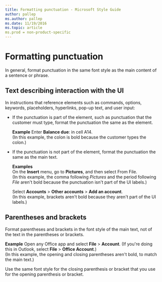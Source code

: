 ```yaml
---
title: Formatting punctuation - Microsoft Style Guide
author: pallep
ms.author: pallep
ms.date: 11/19/2016
ms.topic: article
ms.prod = non-product-specific
---
```


# Formatting punctuation

In general, format punctuation in the same font style as the main content of a sentence or phrase.

## Text describing interaction with the UI

In instructions
that reference elements such as commands,
options, keywords, placeholders, hyperlinks, pop-up text, and
user input:

  - If the punctuation
    is part of the element, such as punctuation that the customer
    must type, format the punctuation the same as the element. 

    **Example** Enter **Balance due**: in cell A14.  
(In this example, the colon is bold because the customer types the colon.)

  - If the punctuation is not part of the element, format the punctuation the same as the main text. 

    **Examples**  
On the **Insert** menu, go to **Pictures**, and then select From File.  
(In this example, the comma following *Pictures* and the period following *File* aren't bold because the punctuation isn't part of the UI labels.)

    Select **Accounts**  \> **Other accounts** \> **Add an account**.  
(In this example, brackets aren't bold because they aren't part of the UI labels.)

## Parentheses and brackets

Format
parentheses and brackets in the font style of the
main text, not of the text in the parentheses or brackets.

**Example** Open any Office app and select **File** \> **Account**. (If you're doing this in Outlook, select **File** \> **Office Account**.)  
(In this example, the opening and closing parentheses aren't bold, to match the main text.)

Use the same font style for the closing parenthesis or bracket that you use for the opening parenthesis or bracket. 

